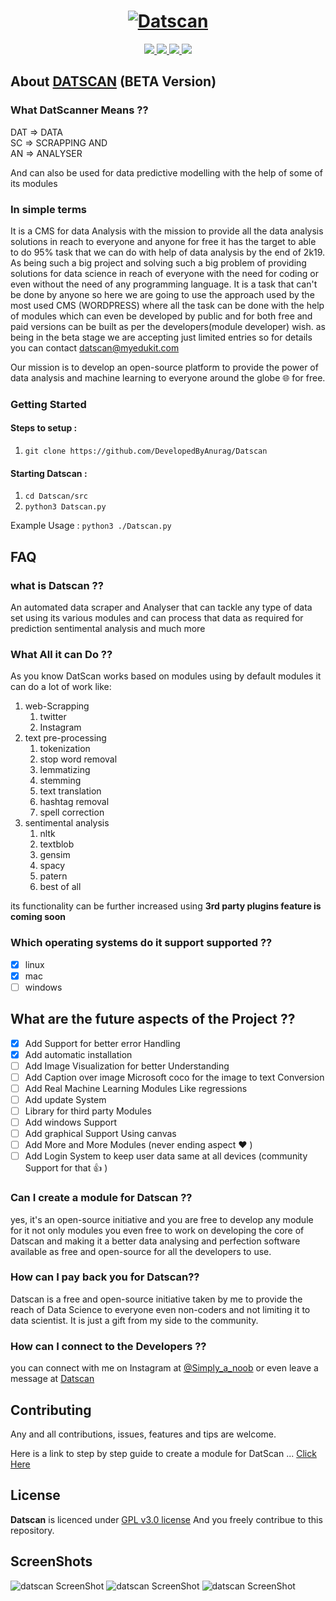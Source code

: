 <h1 align="center">
  <a href="https://github.com/DevelopedByAnurag/"><img src="https://git-images.myedukit.com/datscan/DatScan.png" alt="Datscan"></a></h1>
  
<p align="center">  
  <a href="https://docs.python.org/3/download.html">
    <img src="https://img.shields.io/badge/Python-3.x-green.svg">
  </a>
  <a href="https://github.com/DevelopedByAnurag/Datscan/">
    <img src="https://img.shields.io/badge/Version-v1.4.5 (UnStable beta)-blue.svg">
  </a>
  <a href="https://github.com/DevelopedByAnurag/Datscan/blob/master/LICENSE">
    <img src="https://img.shields.io/badge/License-GPLv3-orange.svg">
  </a> 
  <a href="https://github.com/DevelopedByAnurag/Datscan/">
    <img src="https://img.shields.io/badge/OS-Linux-orange.svg">
  </a>
</p>

## About [DATSCAN](https://github.com/DevelopedByAnurag) (BETA Version)

### What DatScanner Means ??

DAT => DATA  
 SC => SCRAPPING AND  
 AN => ANALYSER

And can also be used for data predictive modelling with the help of some of its
modules

### In simple terms

It is a CMS for data Analysis with the mission to provide all the data analysis
solutions in reach to everyone and anyone for free it has the target to able to
do 95% task that we can do with help of data analysis by the end of 2k19. As
being such a big project and solving such a big problem of providing solutions
for data science in reach of everyone with the need for coding or even without
the need of any programming language. It is a task that can't be done by anyone
so here we are going to use the approach used by the most used CMS (WORDPRESS)
where all the task can be done with the help of modules which can even be
developed by public and for both free and paid versions can be built as per the
developers(module developer) wish. as being in the beta stage we are accepting
just limited entries so for details you can contact datscan@myedukit.com

Our mission is to develop an open-source platform to provide the power of data
analysis and machine learning to everyone around the globe 🌐 for free.

### Getting Started

#### Steps to setup :

1. `git clone https://github.com/DevelopedByAnurag/Datscan`

#### Starting Datscan :

1. `cd Datscan/src`
2. `python3 Datscan.py`

Example Usage : `python3 ./Datscan.py`

## FAQ

### what is Datscan ??

An automated data scraper and Analyser that can tackle any type of data set
using its various modules and can process that data as required for prediction
sentimental analysis and much more

### What All it can Do ??

As you know DatScan works based on modules using by default modules it can do a
lot of work like:

1. web-Scrapping
   1. twitter
   2. Instagram
2. text pre-processing
   1. tokenization
   2. stop word removal
   3. lemmatizing
   4. stemming
   5. text translation
   6. hashtag removal
   7. spell correction
3. sentimental analysis
   1. nltk
   2. textblob
   3. gensim
   4. spacy
   5. patern
   6. best of all

its functionality can be further increased using <b> 3rd party plugins feature
is coming soon </b>

### Which operating systems do it support supported ??

- [x] linux
- [x] mac
- [ ] windows

## What are the future aspects of the Project ??

- [x] Add Support for better error Handling
- [x] Add automatic installation
- [ ] Add Image Visualization for better Understanding
- [ ] Add Caption over image Microsoft coco for the image to text Conversion
- [ ] Add Real Machine Learning Modules Like regressions
- [ ] Add update System
- [ ] Library for third party Modules
- [ ] Add windows Support
- [ ] Add graphical Support Using canvas
- [ ] Add More and More Modules (never ending aspect :heart: )
- [ ] Add Login System to keep user data same at all devices (community Support
      for that :+1: )

### Can I create a module for Datscan ??

yes, it's an open-source initiative and you are free to develop any module for
it not only modules you even free to work on developing the core of Datscan and
making it a better data analysing and perfection software available as free and
open-source for all the developers to use.

### How can I pay back you for Datscan??

Datscan is a free and open-source initiative taken by me to provide the reach of
Data Science to everyone even non-coders and not limiting it to data scientist.
It is just a gift from my side to the community.

### How can I connect to the Developers ??

you can connect with me on Instagram at
[@Simply_a_noob](https://www.instagram.com/Simply_a_noob/) or even leave a
message at [Datscan](https://datscan.myedukit.com/contact.php)

## Contributing

Any and all contributions, issues, features and tips are welcome.

Here is a link to step by step guide to create a module for DatScan ...
[Click Here](https://github.com/DevelopedByAnurag/Datscan/blob/master/Docs/Readme.md)

## License

**Datscan** is licenced under
[GPL v3.0 license](https://www.gnu.org/licenses/gpl-3.0.en.html) And you freely
contribue to this repository.

## ScreenShots

<img src="https://git-images.myedukit.com/datscan/1.png" alt="datscan ScreenShot">
<img src="https://git-images.myedukit.com/datscan/2.png" alt="datscan ScreenShot">
<img src="https://git-images.myedukit.com/datscan/3.png" alt="datscan ScreenShot">
